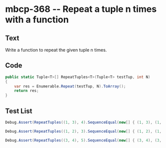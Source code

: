 # mbcp-368 -- Repeat a tuple n times with a function

## Text

Write a function to repeat the given tuple n times.

## Code

```csharp
public static Tuple<T>[] RepeatTuples<T>(Tuple<T> testTup, int N)
{
    var res = Enumerable.Repeat(testTup, N).ToArray();
    return res;
}
```

## Test List

```csharp
Debug.Assert(RepeatTuples((1, 3), 4).SequenceEqual(new[] { (1, 3), (1, 3), (1, 3), (1, 3) }));
```

```csharp
Debug.Assert(RepeatTuples((1, 2), 3).SequenceEqual(new[] { (1, 2), (1, 2), (1, 2) }));
```

```csharp
Debug.Assert(RepeatTuples((3, 4), 5).SequenceEqual(new[] { (3, 4), (3, 4), (3, 4), (3, 4), (3, 4) }));
```
